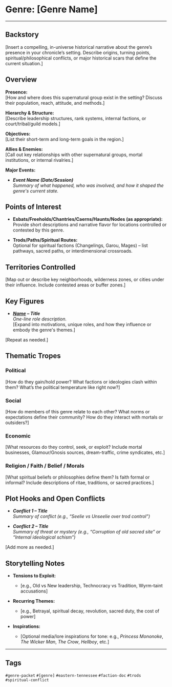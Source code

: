 # Genre: [Genre Name]

---

## Backstory

[Insert a compelling, in-universe historical narrative about the genre’s presence in your chronicle’s setting. Describe origins, turning points, spiritual/philosophical conflicts, or major historical scars that define the current situation.]

## Overview

**Presence:**  
[How and where does this supernatural group exist in the setting? Discuss their population, reach, attitude, and methods.]

**Hierarchy & Structure:**  
[Describe leadership structures, rank systems, internal factions, or court/tribal/guild models.]

**Objectives:**  
[List their short-term and long-term goals in the region.]

**Allies & Enemies:**  
[Call out key relationships with other supernatural groups, mortal institutions, or internal rivalries.]

**Major Events:**  
- ***Event Name (Date/Session)***  
  _Summary of what happened, who was involved, and how it shaped the genre's current state._

## Points of Interest

- **Esbats/Freeholds/Chantries/Caerns/Haunts/Nodes (as appropriate):**  
  Provide short descriptions and narrative flavor for locations controlled or contested by this genre.

- **Trods/Paths/Spiritual Routes:**  
  Optional for spiritual factions (Changelings, Garou, Mages) – list pathways, sacred paths, or interdimensional crossroads.

## Territories Controlled

[Map out or describe key neighborhoods, wilderness zones, or cities under their influence. Include contested areas or buffer zones.]

## Key Figures

- ***[Name](./NPC_Filename.md) – Title***  
  _One-line role description._  
  [Expand into motivations, unique roles, and how they influence or embody the genre's themes.]

[Repeat as needed.]

## Thematic Tropes

### Political  
[How do they gain/hold power? What factions or ideologies clash within them? What’s the political temperature like right now?]

### Social  
[How do members of this genre relate to each other? What norms or expectations define their community? How do they interact with mortals or outsiders?]

### Economic  
[What resources do they control, seek, or exploit? Include mortal businesses, Glamour/Gnosis sources, dream-traffic, crime syndicates, etc.]

### Religion / Faith / Belief / Morals  
[What spiritual beliefs or philosophies define them? Is faith formal or informal? Include descriptions of ritae, traditions, or sacred practices.]

## Plot Hooks and Open Conflicts

- ***Conflict 1 – Title***  
  _Summary of conflict (e.g., “Seelie vs Unseelie over trod control”)_

- ***Conflict 2 – Title***  
  _Summary of threat or mystery (e.g., “Corruption of old sacred site” or “Internal ideological schism”)_

[Add more as needed.]

## Storytelling Notes

- **Tensions to Exploit:**  
  - [e.g., Old vs New leadership, Technocracy vs Tradition, Wyrm-taint accusations]

- **Recurring Themes:**  
  - [e.g., Betrayal, spiritual decay, revolution, sacred duty, the cost of power]

- **Inspirations:**  
  - [Optional media/lore inspirations for tone: e.g., *Princess Mononoke*, *The Wicker Man*, *The Crow*, *Hellboy*, etc.]

---

## Tags

`#genre-packet` `#[genre]` `#eastern-tennessee` `#faction-doc` `#trods` `#spiritual-conflict`
